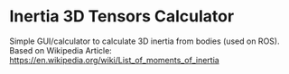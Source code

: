 # Inertia 3D Tensors Calculator
Simple GUI/calculator to calculate 3D inertia from bodies (used on ROS). Based on Wikipedia Article: https://en.wikipedia.org/wiki/List_of_moments_of_inertia
